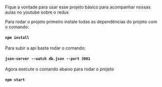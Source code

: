 Fique a vontade para usar esse projeto básico para acompanhar
nossas aulas no youtube sobre o redux

Para rodar o projeto primeiro instale todas as dependências do projeto com o comando:

#### `npm install`

Para subir a api basta rodar o comando:

#### `json-server --watch db.json --port 3001`

Agora execute o comando abaixo para rodar o projeto

#### `npm start`

